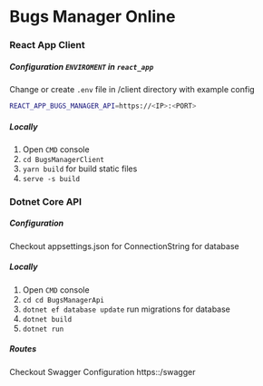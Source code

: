 # Bugs Manager Online

### React App Client
##### Configuration `ENVIROMENT` in `react_app`
Change or create `.env` file in /client directory with example config
```sh
REACT_APP_BUGS_MANAGER_API=https://<IP>:<PORT>
```
##### Locally
1. Open `CMD` console
2. `cd BugsManagerClient`
3. `yarn build` for build static files
4. `serve -s build`

### Dotnet Core API
##### Configuration
Checkout appsettings.json for ConnectionString for database

##### Locally
1. Open `CMD` console
2. `cd cd BugsManagerApi`
3. `dotnet ef database update` run migrations for database
4. `dotnet build`
5. `dotnet run`

##### Routes
Checkout Swagger Configuration https:<IP>:<PORT>/swagger


